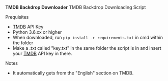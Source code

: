 **TMDB Backdrop Downloader**
TMDB Backdrop Downloading Script 

Prequisites 
- [TMDB](https://www.themoviedb.org/) API Key
- Python 3.6.xx or higher
- When downloaded, run `pip install -r requirements.txt` in cmd within the folder
- Make a .txt called "key.txt" in the same folder the script is in and insert your [TMDB](https://www.themoviedb.org/) API key in there.

Notes
- It automatically gets from the "English" section on TMDB.
